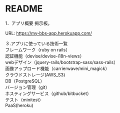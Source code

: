 # README
1．アプリ概要
掲示板。  

URL: https://my-bbs-app.herokuapp.com/ 

３.アプリに使っている技術一覧  
フレームワーク（ruby on rails）  
認証機能（devise/devise-i18n-views）  
webデザイン（jquery-rails/bootstrap-sass/sass-rails）  
画像アップロード機能（carrierwave/mini_magick）  
クラウドストレージ(AWS_S3)  
DB（PostgreSQL）  
バージョン管理（git）  
ホスティングサービス（github/bitbucket）  
テスト（minitest）  
PaaS(heroku)  
